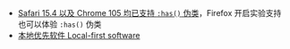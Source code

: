 - [Safari 15.4 以及 Chrome 105 均已支持 `:has()` 伪类](https://www.zhangxinxu.com/wordpress/2022/08/css-has-pseudo-class)，Firefox 开启实验支持也可以体验 `:has()` 伪类
- [本地优先软件 Local-first software](https://www.zxch3n.com/local-first/)